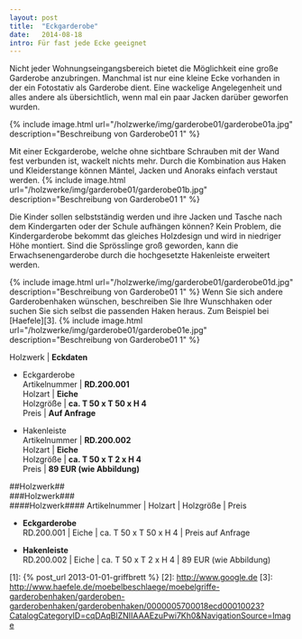 ```yaml
---
layout: post
title:  "Eckgarderobe"
date:   2014-08-18
intro: Für fast jede Ecke geeignet
---
```


Nicht jeder Wohnungseingangsbereich bietet die Möglichkeit eine große Garderobe anzubringen.
Manchmal ist nur eine kleine Ecke vorhanden in der ein Fotostativ als Garderobe dient.
Eine wackelige Angelegenheit und alles andere als übersichtlich, 
wenn mal ein paar Jacken darüber geworfen wurden.

{% include image.html url="/holzwerke/img/garderobe01/garderobe01a.jpg" description="Beschreibung von Garderobe01 1" %}

Mit einer Eckgarderobe, welche ohne sichtbare Schrauben mit der Wand fest verbunden ist, 
wackelt nichts mehr.
Durch die Kombination aus Haken und Kleiderstange können Mäntel, Jacken und Anoraks einfach verstaut werden.
{% include image.html url="/holzwerke/img/garderobe01/garderobe01b.jpg" description="Beschreibung von Garderobe01 1" %}

Die Kinder sollen selbstständig werden und ihre Jacken und Tasche nach dem Kindergarten oder der Schule aufhängen können?
Kein Problem, die Kindergarderobe bekommt das gleiches Holzdesign und wird in niedriger Höhe montiert.
Sind die Sprösslinge groß geworden, 
kann die Erwachsenengarderobe durch die hochgesetzte Hakenleiste erweitert werden.

{% include image.html url="/holzwerke/img/garderobe01/garderobe01d.jpg" description="Beschreibung von Garderobe01 1" %}
Wenn Sie sich andere Garderobenhaken wünschen, 
beschreiben Sie Ihre Wunschhaken oder suchen Sie sich selbst die passenden Haken heraus. 
Zum Beispiel bei [Haefele][3]. 
{% include image.html url="/holzwerke/img/garderobe01/garderobe01e.jpg" description="Beschreibung von Garderobe01 1" %}


Holzwerk \| **Eckdaten** 

* Eckgarderobe    
	Artikelnummer \| 	**RD.200.001**   
	Holzart \| 			**Eiche**    
	Holzgröße \| 		**ca. T 50 x T 50 x H 4**    
	Preis \| 			**Auf Anfrage**

* Hakenleiste   
	Artikelnummer \| **RD.200.002**   
	Holzart \| **Eiche**  
	Holzgröße \| **ca. T 50 x T 2 x H 4**  
	Preis \| **89 EUR (wie Abbildung)**  


##Holzwerk##  
###Holzwerk###  
####Holzwerk####
Artikelnummer \| Holzart \|   Holzgröße \| Preis

* **Eckgarderobe**       
	RD.200.001  \| 	Eiche \| ca. T 50 x T 50 x H 4 \| Preis auf Anfrage

* **Hakenleiste**   
	RD.200.002 \| Eiche \| ca. T 50 x T 2 x H 4  \| 89 EUR (wie Abbildung)	 

 [1]: {% post_url 2013-01-01-griffbrett %}
 [2]: http://www.google.de
 [3]: http://www.haefele.de/moebelbeschlaege/moebelgriffe-garderobenhaken/garderoben-garderobenhaken/garderobenhaken/0000005700018ecd00010023?CatalogCategoryID=cqDAqBlZNIIAAAEzuPwi7Kh0&NavigationSource=Image